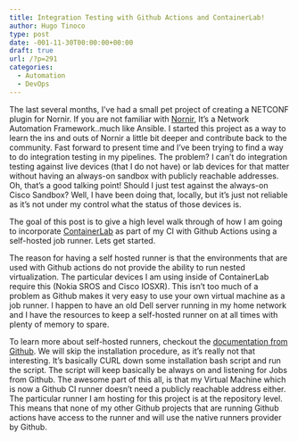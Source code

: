 ```yaml
---
title: Integration Testing with Github Actions and ContainerLab!
author: Hugo Tinoco
type: post
date: -001-11-30T00:00:00+00:00
draft: true
url: /?p=291
categories:
  - Automation
  - DevOps
---
```


The last several months, I&#8217;ve had a small pet project of creating a NETCONF plugin for Nornir. If you are not familiar with <a rel="noreferrer noopener" href="https://github.com/nornir-automation/nornir" target="_blank">Nornir</a>, It&#8217;s a Network Automation Framework..much like Ansible. I started this project as a way to learn the ins and outs of Nornir a little bit deeper and contribute back to the community. Fast forward to present time and I&#8217;ve been trying to find a way to do integration testing in my pipelines. The problem? I can&#8217;t do integration testing against live devices (that I do not have) or lab devices for that matter without having an always-on sandbox with publicly reachable addresses. Oh, that&#8217;s a good talking point! Should I just test against the always-on Cisco Sandbox? Well, I have been doing that, locally, but it&#8217;s just not reliable as it&#8217;s not under my control what the status of those devices is.

The goal of this post is to give a high level walk through of how I am going to incorporate <a href="https://containerlab.srlinux.dev/" target="_blank" rel="noreferrer noopener">ContainerLab</a> as part of my CI with Github Actions using a self-hosted job runner. Lets get started.

The reason for having a self hosted runner is that the environments that are used with Github actions do not provide the ability to run nested virtualization. The particular devices I am using inside of ContainerLab require this (Nokia SROS and Cisco IOSXR). This isn&#8217;t too much of a problem as Github makes it very easy to use your own virtual machine as a job runner. I happen to have an old Dell server running in my home network and I have the resources to keep a self-hosted runner on at all times with plenty of memory to spare.

To learn more about self-hosted runners, checkout the <a rel="noreferrer noopener" href="https://docs.github.com/en/actions/hosting-your-own-runners/about-self-hosted-runners" target="_blank">documentation from Github</a>. We will skip the installation procedure, as it&#8217;s really not that interesting. It&#8217;s basically CURL down some installation bash script and run the script. The script will keep basically be always on and listening for Jobs from Github. The awesome part of this all, is that my Virtual Machine which is now a Github CI runner doesn&#8217;t need a publicly reachable address either. The particular runner I am hosting for this project is at the repository level. This means that none of my other Github projects that are running Github actions have access to the runner and will use the native runners provider by Github.
